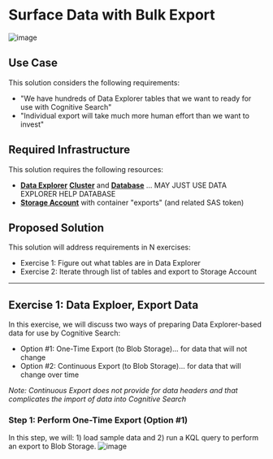 # Surface Data with Bulk Export

![image](https://user-images.githubusercontent.com/44923999/215786929-46b22f51-5b64-459a-8af5-493d09000f80.png)

## Use Case
This solution considers the following requirements:

* "We have hundreds of Data Explorer tables that we want to ready for use with Cognitive Search"
* "Individual export will take much more human effort than we want to invest"

## Required Infrastructure
This solution requires the following resources:

* [**Data Explorer**](https://learn.microsoft.com/en-us/azure/data-explorer/) [**Cluster**](Infrastructure_DataExplorer_Cluster.md) and [**Database**](Infrastructure_DataExplorer_Database.md) ... MAY JUST USE DATA EXPLORER HELP DATABASE
* [**Storage Account**](Infrastructure_StorageAccount.md) with container "exports" (and related SAS token)

## Proposed Solution
This solution will address requirements in N exercises:

* Exercise 1: Figure out what tables are in Data Explorer
* Exercise 2: Iterate through list of tables and export to Storage Account

-----

## Exercise 1: Data Exploer, Export Data
In this exercise, we will discuss two ways of preparing Data Explorer-based data for use by Cognitive Search:

* Option #1: One-Time Export (to Blob Storage)... for data that will not change
* Option #2: Continuous Export (to Blob Storage)... for data that will change over time

_Note: Continuous Export does not provide for data headers and that complicates the import of data into Cognitive Search_

### Step 1: Perform One-Time Export (Option #1)
In this step, we will: 1) load sample data and 2) run a KQL query to perform an export to Blob Storage.
![image](https://user-images.githubusercontent.com/44923999/215788562-676e145f-5baf-4843-a74f-7256b341f53e.png)
